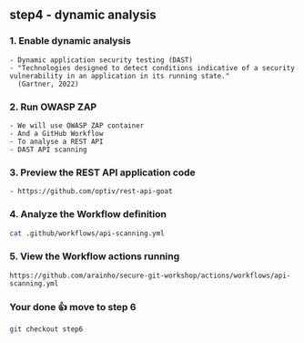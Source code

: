 ## step4 - dynamic analysis

### 1. Enable dynamic analysis
```
- Dynamic application security testing (DAST)
- "Technologies designed to detect conditions indicative of a security vulnerability in an application in its running state."
  (Gartner, 2022)
```

### 2. Run OWASP ZAP 
```
- We will use OWASP ZAP container
- And a GitHub Workflow
- To analyse a REST API
- DAST API scanning
```

### 3. Preview the REST API application code
```
- https://github.com/optiv/rest-api-goat
```

### 4. Analyze the Workflow definition
```bash
cat .github/workflows/api-scanning.yml
```

### 5. View the Workflow actions running   
```
https://github.com/arainho/secure-git-workshop/actions/workflows/api-scanning.yml
```

### Your done 👍 move to step 6
```bash
git checkout step6
```
